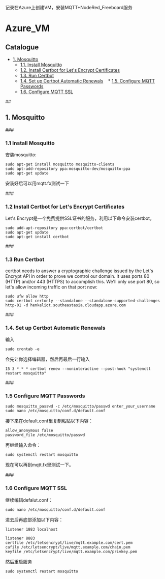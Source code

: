 记录在Azure上创建VM，安装MQTT+NodeRed_Freeboard服务<br>

# Azure_VM
## **Catalogue**
* [1. Mosquitto](#1)
    * [1.1. Install Mosquitto](#1.1)
    * [1.2. Install Certbot for Let's Encrypt Certificates](#1.2)
    * [1.3. Run Certbot](#1.3)
    * [1.4. Set up Certbot Automatic Renewals](#1.4)
    * [1.5. Configure MQTT Passwords](#1.5)
    * [1.6. Configure MQTT SSL](#1.6)
    
    



##<h2 id="1">1. Mosquitto</h2>
###<h3 id="1.1">1.1 Install Mosquitto</h3>
安装mosquitto: 
```linux
sudo apt-get install mosquitto mosquitto-clients
sudo apt-add-repository ppa:mosquitto-dev/mosquitto-ppa
sudo apt-get update
```
安装好后可以用mqtt.fx测试一下

###<h3 id="1.2">1.2 Install Certbot for Let's Encrypt Certificates</h3>
Let's Encrypt是一个免费提供SSL证书的服务，利用以下命令安装certbot。
```linux
sudo add-apt-repository ppa:certbot/certbot
sudo apt-get update
sudo apt-get install certbot
```

###<h3 id="1.3">1.3 Run Certbot</h3>
certbot needs to answer a cryptographic challenge issued by the Let's Encrypt API in order to prove we control our domain. It uses ports 80 (HTTP) and/or 443 (HTTPS) to accomplish this. We'll only use port 80, so let's allow incoming traffic on that port now:<br>
```linux
sudo ufw allow http
sudo certbot certonly --standalone --standalone-supported-challenges http-01 -d henkeliot.southeastasia.cloudapp.azure.com
```

###<h3 id="1.4">1.4. Set up Certbot Automatic Renewals</h3>
输入
```linux
sudo crontab -e
```
会先让你选择编辑器，然后再最后一行输入
```linux
15 3 * * * certbot renew --noninteractive --post-hook "systemctl restart mosquitto"
```


###<h3 id="1.5">1.5 Configure MQTT Passwords</h3>
```linux
sudo mosquitto_passwd -c /etc/mosquitto/passwd enter_your_username
sudo nano /etc/mosquitto/conf.d/default.conf
```
接下来在default.conf里复制粘贴以下内容：
```linux
allow_anonymous false
password_file /etc/mosquitto/passwd
```
再继续输入命令：
```linux
sudo systemctl restart mosquitto
```
现在可以再到mqtt.fx里测试一下。


###<h3 id="1.6">1.6 Configure MQTT SSL</h3>
继续编辑defalut.conf：
```linux
sudo nano /etc/mosquitto/conf.d/default.conf
```
进去后再底部添加以下内容：
```linux
listener 1883 localhost

listener 8883
certfile /etc/letsencrypt/live/mqtt.example.com/cert.pem
cafile /etc/letsencrypt/live/mqtt.example.com/chain.pem
keyfile /etc/letsencrypt/live/mqtt.example.com/privkey.pem
```
然后重启服务
```linux
sudo systemctl restart mosquitto
```
